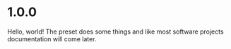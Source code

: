 # 1.0.0

Hello, world! The preset does some things and like most software projects 
documentation will come later. 

